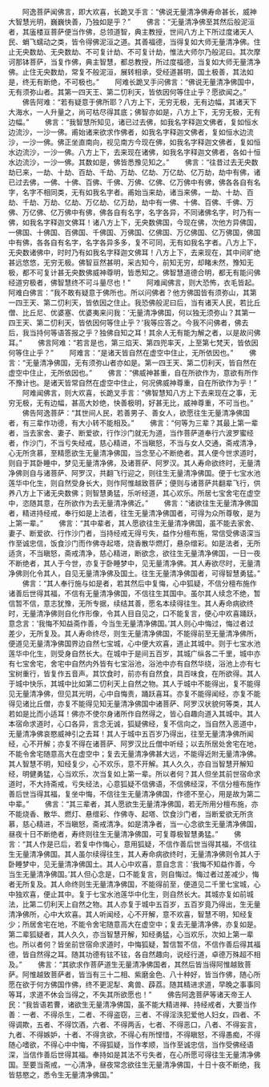 <!-- { "loadSidebar": true } -->
　　阿逸菩萨闻佛言，即大欢喜，长跪叉手言：“佛说无量清净佛寿命甚长，威神大智慧光明，巍巍快善，乃独如是乎？”
　　佛言：“无量清净佛至其然后般泥洹者，其廅楼亘菩萨便当作佛，总领道智，典主教授，世间八方上下所过度诸天人民、蜎飞蠕动之类，皆令得佛泥洹之道。其善福德，当得复如大师无量清净佛。住止无央数劫、无央数劫、不可复计劫、不可复计劫，惟法大师尔乃般泥曰。其次摩诃那钵菩萨，当复作佛，典主智慧，都总教授，所过度福德，当复如大师无量清净佛。止住无央数劫，常复不般泥洹，展转相承，受经道甚明，国土极善，其法如是，终无有断绝，不可极也。”
　　阿难长跪叉手问佛言：“佛说无量清净佛国中，无有须弥山者。其第一四天王、第二忉利天，皆依因何等住止乎？愿欲闻之。”
　　佛告阿难：“若有疑意于佛所耶？八方上下，无穷无极，无有边幅，其诸天下大海水，一人升量之，尚可枯尽得其底；佛智亦如是，八方上下，无穷无极，无有边幅。”
　　佛言：“我智慧所知见，诸已过去佛，如我名字释迦文佛者，复如恒水边流沙，一沙一佛。甫始诸来欲求作佛者，如我名字释迦文佛者，复如恒水边流沙，一沙一佛。佛正坐直南向，视见南方今现在佛，如我名字释迦文佛者，复如恒水边流沙，一沙一佛。八方上下，去来现在诸佛，如我名字释迦文佛者，各如十恒水边流沙，一沙一佛。其数如是，佛皆悉豫见知之。”
　　佛言：“往昔过去无央数劫已来，一劫、十劫、百劫、千劫、万劫、亿劫、万亿劫、亿万劫，劫中有佛，诸已过去佛，一佛、十佛、百佛、千佛、万佛、亿佛、亿万佛中有佛，佛各各自有名字，名字不相同类，无有如我名字者。甫始当来劫，诸当来佛，一劫、十劫、百劫、千劫、万劫、亿劫、万亿劫、亿万劫，劫中有一佛、十佛、百佛、千佛、万佛、万亿佛、亿万佛中有佛，佛各自有名字，名字各异，不同诸佛名字，时乃有一佛，如我名字释迦文佛耳！诸八方上下，无央数佛国，今现在佛，次他方异佛国，一佛国、十佛国、百佛国、千佛国、万佛国、亿佛国、万亿佛国、亿万佛国，佛国中有佛，各各自有名字，名字各异多多，复不可同，无有如我名字者。八方上下，无央数诸佛中，时时乃有如我名字释迦文佛耳！八方上下，去来现在，其中间旷绝甚远悠悠，无穷无极。佛智亘然甚明，采古知今，前知无穷，却睹未然，豫知无极，都不可复计甚无央数佛威神尊明，皆悉知之。佛智慧道德合明，都无有能问佛经道穷极者，佛智慧终不可斗量尽也！”
　　阿难闻佛言，则大恐怖，衣毛皆起。阿难白佛言：”我不敢有疑意于佛所也。所以问佛者？他方佛国皆有须弥山，其第一四王天、第二忉利天，皆依因之住止。我恐佛般泥曰后，当有诸天人民，若比丘僧、比丘尼、优婆塞、优婆夷来问我：‘无量清净佛国，何以独无须弥山？其第一四王天、第二忉利天，皆依因何等住止乎？’我等应答之。今我不问佛者，佛去后，我当持何等语答报之乎？独佛自知之耳！其余人无有能为解之者，以是故问佛耳。”
　　佛言阿难：“若言是也，第三焰天、第四兜率天，上至第七梵天，皆依因何等住止乎？”
　　阿难言：“是诸天皆自然在虚空中住止，无所依因也。”
　　佛言：“无量清净佛国，无有须弥山者亦如是。第一四王天、第二忉利天，皆自然在虚空中住止，无所依因也。”
　　佛言：“佛威神甚重，自在所欲作为，意欲有所作不豫计也。是诸天皆常自然在虚空中住止，何况佛威神尊重，自在所欲作为乎！”
　　阿难闻佛言，则大欢喜，长跪叉手言：“佛智慧知八方上下去来现在之事，无穷无极，无有边幅，甚高大妙绝，快善极明，好甚无比，威神尊重，不可当也。”
　　佛告阿逸菩萨：“其世间人民，若善男子、善女人，欲愿往生无量清净佛国者，有三辈作功德，有大小转不能相及。”
　　佛言：“何等为三辈？其最上第一辈者，当去家舍、妻子、断爱欲，行作沙门就无为道，当作菩萨道奉行六波罗蜜经者，作沙门，不当亏失经戒，慈心精进，不当瞋怒，不当与女人交通，斋戒清净，心无所贪慕，至精愿欲生无量清净佛国，当念至心不断绝者。其人便今世求道时，则自于其卧睡中，梦见无量清净佛，及诸菩萨、阿罗汉。其人寿命欲终时，无量清净佛则自与诸菩萨、阿罗汉，共翻飞行迎之，则往生无量清净佛国。便于七宝水池莲华中化生，则自然受身长大，则作阿惟越致菩萨；便则与诸菩萨共翻辈飞行，供养八方上下诸无央数佛；则智慧勇猛，乐听经道，其心欢乐。所居七宝舍宅在虚空中，恣随其意，在所欲作为去无量清净佛近。”
　　佛言：“诸欲往生无量清净佛国者，精进持经戒，奉行如是上法者，往生无量清净佛国者，可得为众所尊敬，是为上第一辈。”
　　佛言：“其中辈者，其人愿欲往生无量清净佛国，虽不能去家舍、妻子、断爱欲、行作沙门者，当持经戒无得亏失，益作分檀布施，常信受佛语深当作至诚忠信，饭食沙门而作佛寺起塔，烧香散华燃灯，悬杂缯彩。如是法者，无所适贪，不当瞋怒，斋戒清净，慈心精进，断欲念，欲往生无量清净佛国，一日一夜不断绝者，其人于今世，亦复于卧睡梦中，见无量清净佛。其人寿欲尽时，无量清净佛则化令其人，自见无量清净佛及国土。往生无量清净佛国者，可得智慧勇猛。”
　　佛言：“其人奉行施与如是者，若其然后中复悔，心中狐疑，不信分檀布施作诸善后世得其福，不信有无量清净佛国，不信往生其国中。虽尔其人续念不绝，暂信暂不信，意志犹豫，无所专据，续结其善，愿名本续得往生。其人寿命病欲终时，无量清净佛则自化作形像，令其人目自见之，口不能复言，便心中欢喜踊跃，意念言：‘我悔不知益斋作善，今当生无量清净佛国。’其人则心中悔过，悔过者过差少，无所复及。其人寿命终尽，则生无量清净佛国，不能得前至无量清净佛所，便道见无量清净佛国界边自然七宝城，心中便大欢喜，道止其城中。则于七宝水池莲华中化生，则受身自然长大。在城中于是间五百岁，其城广纵各二千里，城中亦有七宝舍宅，舍宅中自然内外皆有七宝浴池，浴池中亦有自然华绕，浴池上亦有七宝树重行，皆复作五音声。其饮食时，前亦有自然食，具百味食，在所欲得。其人于城中快乐，其城中比如第二忉利天上自然之物。其人于城中不能得出，复不能得见无量清净佛，但见其光明，心中自悔责，踊跃喜耳。亦复不能得闻经，亦复不能得见诸比丘僧，亦复不能得见知无量清净佛国中诸菩萨、阿罗汉状貌何等类，其人若如是比而小适耳！佛亦不使尔身诸所作自然得之，皆心自趣向道入其城中。其人本宿命求道时，心口各异，言念无诚，狐疑佛经，复不信向之，当自然入恶道中，无量清净佛哀愍威神引之去耳！其人于城中五百岁乃得出，往至无量清净佛所闻经，心不开解；亦复不得在诸菩萨、阿罗汉比丘僧中听经；以去所居处舍宅在地，不能令舍宅随意高大在虚空中；复去无量清净佛甚大远，不能得近附无量清净佛。其人智慧不明，知经复少，心不欢乐，意不开解。其人久久，亦自当智慧开解知经，明健勇猛，心当欢乐，次当复如上第一辈。所以者何？其人但坐其前世宿命求道时，不大持斋戒，亏失经法，心意狐疑不信佛语，不信佛经深，不信分檀布施作善后世当得其福，复坐中悔，不信往生无量清净佛国，作德不至心，用是故为第二中辈。”
　　佛言：“其三辈者，其人愿欲生无量清净佛国，若无所用分檀布施，亦不能烧香、散华、燃灯、悬缯彩、作佛寺、起塔、饮食沙门者，当断爱欲无所贪慕，慈心精进，不当瞋怒，斋戒清净。如是清净者，当一心念欲生无量清净佛国，昼夜十日不断绝者，寿终则往生无量清净佛国，可复尊极智慧勇猛。”
　　佛言：“其人作是已后，若复中作悔心，意用狐疑，不信作善后世当得其福，不信往生无量清净佛国。其人虽尔续得往生，其人寿命病欲终时，无量清净佛则令其人于卧睡梦中，见无量清净佛国土。其人心中欢喜，意自念言：‘我悔不知益作善，今当生无量清净佛国。’其人但心念是，口不能复言，则自悔过。悔过者过差减少，悔者无所复及。其人命终则生无量清净佛国，不能得前至，便道见二千里七宝城，心中独欢喜，便止其中。复于七宝水池莲华中化生，则自然长大。其城亦复如前城法，比第二忉利天上自然之物。其人亦复于城中五百岁，五百岁竟乃得出，生无量清净佛所，心中大欢喜。其人听闻经，心不开解，意不欢喜，智慧不明，知经复少；所居舍宅在地，不能令舍宅随意高大在虚空中；复去无量清净佛，亦复如是。第二辈狐疑者，其人久久，亦当智慧开解，知经勇猛，心当欢乐，次如上第一辈也。所以者何？皆坐前世宿命求道时，中悔狐疑，暂信暂不信，不信作善后得其福德，皆自然得之耳。随其功德有铉不铉，各自然趣向，说经行道，卓德万殊超不相及。”
　　佛言：“其欲求作菩萨道生无量清净佛国者，其然后皆当得阿惟越致菩萨。阿惟越致菩萨者，皆当有三十二相、紫磨金色、八十种好，皆当作佛，随心所愿在欲于何方佛国作佛，终不更泥犁、禽兽、薜荔。随其精进求道，早晚之事事同等耳，求道不休会当得之，不失其所欲愿也！”
　　佛告阿逸菩萨等诸天帝王人民：“我皆语若曹，诸欲生无量清净佛国，虽不能大精进禅、持经戒者，大要当作善：一者、不得杀生，二者、不得盗窃，三者、不得淫泆犯爱他人妇女，四者、不得调欺，五者、不得饮酒，六者、不得两舌，七者、不得恶口，八者、不得妄言，九者、不得嫉妒，十者、不得贪欲，不得心有所悭惜，不得瞋怒，不得愚痴，不得随心嗜欲，不得心中中悔，不得狐疑，当作孝顺，当作至诚忠信，当作受佛经语深，当信作善后世得其福。奉持如是其法不亏失者，在心所愿可得往生无量清净佛国。至要当斋戒，一心清净，昼夜常念欲往生无量清净佛国，十日十夜不断绝，我皆慈愍之，悉令生无量清净佛国。”
